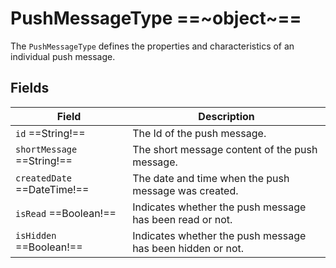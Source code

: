 # PushMessageType ==~object~==

The `PushMessageType` defines the properties and characteristics of an individual push message.

## Fields

| Field                         | Description                                                   |
|-------------------------------|---------------------------------------------------------------|
| `id` ==String!==              | The Id of the push message.                                   |
| `shortMessage` ==String!==    | The short message content of the push message.                |
| `createdDate` ==DateTime!==   | The date and time when the push message was created.          |
| `isRead` ==Boolean!==         | Indicates whether the push message has been read or not.      |
| `isHidden` ==Boolean!==       | Indicates whether the push message has been hidden or not.    |
